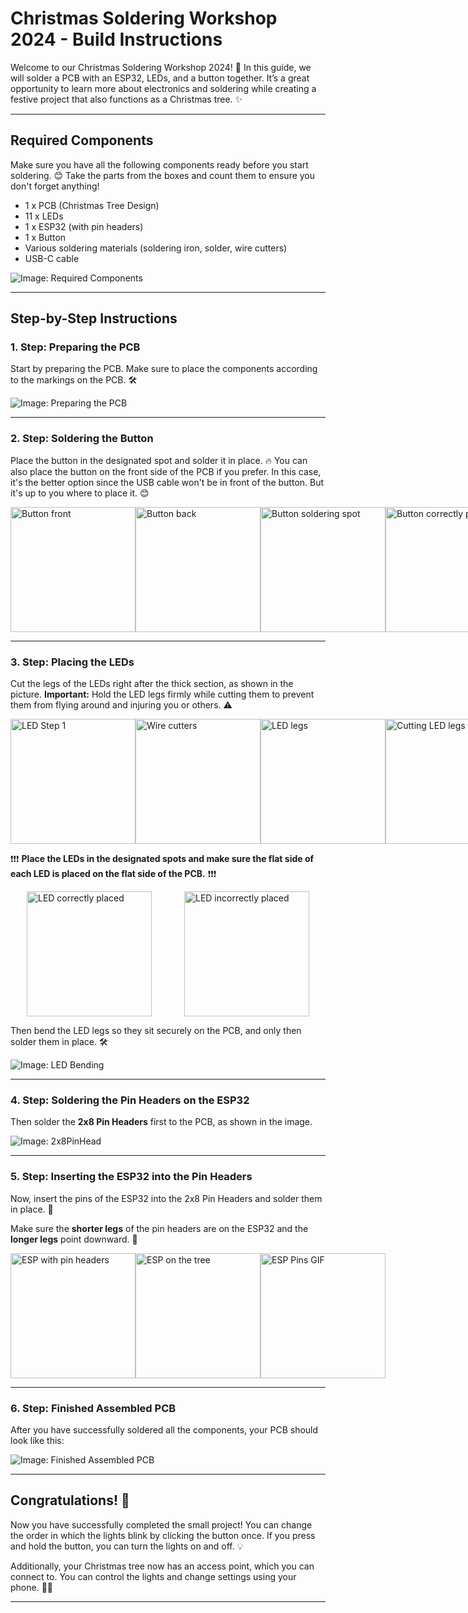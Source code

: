 # Christmas Soldering Workshop 2024 - Build Instructions

Welcome to our Christmas Soldering Workshop 2024! 🎄 In this guide, we will solder a PCB with an ESP32, LEDs, and a button together. It’s a great opportunity to learn more about electronics and soldering while creating a festive project that also functions as a Christmas tree. ✨

---

## Required Components

Make sure you have all the following components ready before you start soldering. 😊 Take the parts from the boxes and count them to ensure you don't forget anything!

- 1 x PCB (Christmas Tree Design)
- 11 x LEDs
- 1 x ESP32 (with pin headers)
- 1 x Button
- Various soldering materials (soldering iron, solder, wire cutters)
- USB-C cable

![Image: Required Components](/documentation/images/Komponente.png)

---

## Step-by-Step Instructions

### 1. Step: Preparing the PCB

Start by preparing the PCB. Make sure to place the components according to the markings on the PCB. 🛠️

![Image: Preparing the PCB](/documentation/images/PCP.png)

---

### 2. Step: Soldering the Button

Place the button in the designated spot and solder it in place. 🔥 You can also place the button on the front side of the PCB if you prefer. In this case, it's the better option since the USB cable won't be in front of the button. But it's up to you where to place it. 😊

<div style="display: flex; justify-content: space-around;">
  <img src="/documentation/images/Button_vorne.png" alt="Button front" width="200"/>
  <img src="/documentation/images/Button_hinten.png" alt="Button back" width="200"/>
  <img src="/documentation/images/Button_Platz.png" alt="Button soldering spot" width="200"/>
  <img src="/documentation/images/Button_platziert.png" alt="Button correctly placed" width="200"/>
</div>

---

### 3. Step: Placing the LEDs

Cut the legs of the LEDs right after the thick section, as shown in the picture. **Important:** Hold the LED legs firmly while cutting them to prevent them from flying around and injuring you or others. ⚠️

<div style="display: flex; justify-content: space-around;">
  <img src="/documentation/images/LEDs.png" alt="LED Step 1" width="200"/>
  <img src="/documentation/images/Seitenschneider.png" alt="Wire cutters" width="200"/>
  <img src="/documentation/images/LED_Beine.png" alt="LED legs" width="200"/>
  <img src="/documentation/images/LED_Beine_Schneiden.png" alt="Cutting LED legs" width="200"/>
</div>

❗❗❗ **Place the LEDs in the designated spots and make sure the flat side of each LED is placed on the flat side of the PCB.** ❗❗❗

<div style="display: flex; justify-content: space-around;">
  <img src="/documentation/images/LED_richtig_Platziert.png" alt="LED correctly placed" width="200"/>
  <img src="/documentation/images/LED_falsch_Platziert.png" alt="LED incorrectly placed" width="200"/>
</div>

Then bend the LED legs so they sit securely on the PCB, and only then solder them in place. 🛠️

![Image: LED Bending](/documentation/images/LED_Biegung.png)

---

### 4. Step: Soldering the Pin Headers on the ESP32

Then solder the **2x8 Pin Headers** first to the PCB, as shown in the image.

![Image: 2x8PinHead](/documentation/images/2x8PinHead.png)

---

### 5. Step: Inserting the ESP32 into the Pin Headers

Now, insert the pins of the ESP32 into the 2x8 Pin Headers and solder them in place. 🖤

Make sure the **shorter legs** of the pin headers are on the ESP32 and the **longer legs** point downward. 🔩

<div style="display: flex; justify-content: space-around;">
  <img src="/documentation/images/ESP_mit_Stiftleisten.png" alt="ESP with pin headers" width="200"/>
  <img src="/documentation/images/ESP_auf_dem_Baum.png" alt="ESP on the tree" width="200"/>
  <img src="/documentation/images/ESP_PINS.gif" alt="ESP Pins GIF" width="200"/>
</div>

---

### 6. Step: Finished Assembled PCB

After you have successfully soldered all the components, your PCB should look like this:

![Image: Finished Assembled PCB](/documentation/images/Baum_fertig.png)

---

## Congratulations! 🎉

Now you have successfully completed the small project! You can change the order in which the lights blink by clicking the button once. If you press and hold the button, you can turn the lights on and off. 💡

Additionally, your Christmas tree now has an access point, which you can connect to. You can control the lights and change settings using your phone. 📱✨

---